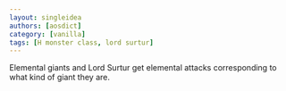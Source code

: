 ```yaml
---
layout: singleidea
authors: [aosdict]
category: [vanilla]
tags: [H monster class, lord surtur]
---
```

Elemental giants and Lord Surtur get elemental attacks corresponding to what kind of giant they are.
